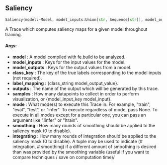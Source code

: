 ## Saliency
```python
Saliency(model:~Model, model_inputs:Union[str, Sequence[str]], model_outputs:Union[str, Sequence[str]], class_key:Union[str, NoneType]=None, label_mapping:Union[Dict[str, Any], NoneType]=None, outputs:Union[str, List[str]]='saliency', samples:Union[NoneType, int, Dict[str, Any]]=None, mode:Union[str, Set[str]]=('eval', 'test'), smoothing:int=25, integrating:Union[int, Tuple[int, int]]=(25, 7)) -> None
```
A Trace which computes saliency maps for a given model throughout training.



#### Args:

* **model** :  A model compiled with fe.build to be analyzed.
* **model_inputs** :  Keys for the input values for the model.
* **model_outputs** :  Keys for the output values from a model.
* **class_key** :  The key of the true labels corresponding to the model inputs (not required).
* **label_mapping** :  {class_string model_output_value}.
* **outputs** :  The name of the output which will be generated by this trace.
* **samples** :  How many datapoints to collect in order to perform visualization, or {model_input_key model_input}.
* **mode** :  What mode(s) to execute this Trace in. For example, "train", "eval", "test", or "infer". To execute            regardless of mode, pass None. To execute in all modes except for a particular one, you can pass an argument            like "!infer" or "!train".
* **smoothing** :  How many rounds of smoothing should be applied to the saliency mask (0 to disable).
* **integrating** :  How many rounds of integration should be applied to the saliency mask (0 to disable). A tuple may            be used to indicate (# integration, # smoothing) if a different amount of smoothing is desired than was            provided by the smoothing variable (useful if you want to compare techniques / save on computation time)/    